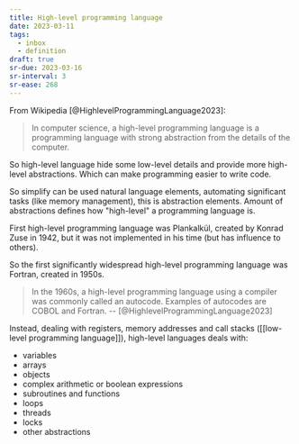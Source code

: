```yaml
---
title: High-level programming language
date: 2023-03-11
tags:
  - inbox
  - definition
draft: true
sr-due: 2023-03-16
sr-interval: 3
sr-ease: 268
---
```


From Wikipedia [@HighlevelProgrammingLanguage2023]:

> In computer science, a high-level programming language is a programming
> language with strong abstraction from the details of the computer.

So high-level language hide some low-level details and provide more high-level
abstractions. Which can make programming easier to write code.

So simplify can be used natural language elements, automating significant tasks
(like memory management), this is abstraction elements. Amount of abstractions
defines how "high-level" a programming language is.

First high-level programming language was Plankalkül, created by Konrad Zuse in
1942, but it was not implemented in his time (but has influence to others).

So the first significantly widespread high-level programming language was
Fortran, created in 1950s.

> In the 1960s, a high-level programming language using a compiler was commonly
> called an autocode. Examples of autocodes are COBOL and Fortran. --
> [@HighlevelProgrammingLanguage2023]

Instead, dealing with registers, memory addresses and call stacks
([[low-level programming language]]), high-level languages deals
with:

- variables
- arrays
- objects
- complex arithmetic or boolean expressions
- subroutines and functions
- loops
- threads
- locks
- other abstractions
